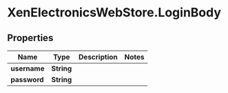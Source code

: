 # XenElectronicsWebStore.LoginBody

## Properties
Name | Type | Description | Notes
------------ | ------------- | ------------- | -------------
**username** | **String** |  | 
**password** | **String** |  | 
